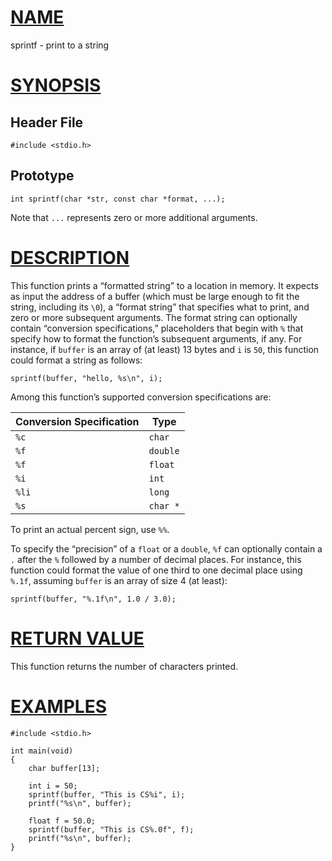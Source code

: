 # [NAME](#name)

sprintf - print to a string

# [SYNOPSIS](#synopsis)

## Header File

    #include <stdio.h>

## Prototype

    int sprintf(char *str, const char *format, ...);

Note that `...` represents zero or more additional arguments.

# [DESCRIPTION](#description)

This function prints a “formatted string” to a location in memory. It expects as input the address of a buffer (which must be large enough to fit the string, including its `\0`), a “format string” that specifies what to print, and zero or more subsequent arguments. The format string can optionally contain “conversion specifications,” placeholders that begin with `%` that specify how to format the function’s subsequent arguments, if any. For instance, if `buffer` is an array of (at least) 13 bytes and `i` is `50`, this function could format a string as follows:

    sprintf(buffer, "hello, %s\n", i);

Among this function’s supported conversion specifications are:

| Conversion Specification | Type     |
| ------------------------ | -------- |
| `%c`                     | `char`   |
| `%f`                     | `double` |
| `%f`                     | `float`  |
| `%i`                     | `int`    |
| `%li`                    | `long`   |
| `%s`                     | `char *` |

To print an actual percent sign, use `%%`.

To specify the “precision” of a `float` or a `double`, `%f` can optionally contain a `.` after the `%` followed by a number of decimal places. For instance, this function could format the value of one third to one decimal place using `%.1f`, assuming `buffer` is an array of size 4 (at least):

    sprintf(buffer, "%.1f\n", 1.0 / 3.0);

# [RETURN VALUE](#return-value)

This function returns the number of characters printed.

# [EXAMPLES](#examples)

    #include <stdio.h>

    int main(void)
    {
        char buffer[13];

        int i = 50;
        sprintf(buffer, "This is CS%i", i);
        printf("%s\n", buffer);

        float f = 50.0;
        sprintf(buffer, "This is CS%.0f", f);
        printf("%s\n", buffer);
    }
